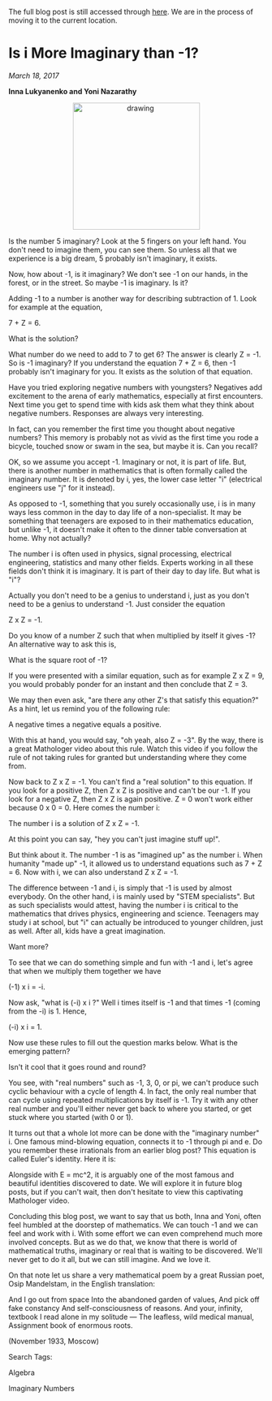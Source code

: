 The full blog post is still accessed through [here](https://www.1onepsilon.com/single-post/2017/03/18/Is-i-More-Imaginary-than--1/). We are in the process of moving it to the current location.

# Is i More Imaginary than -1?
*March 18, 2017*

**Inna Lukyanenko and Yoni Nazarathy**

<center>
 <img class = "blog-inline-image" src="https://es-app.com/assets/QQQQ.jpg" alt="drawing" width="250px"/>
</center> 

Is the number 5 imaginary? Look at the 5 fingers on your left hand. You don't need to imagine them, you can see them. So unless all that we experience is a big dream, 5 probably isn't imaginary, it exists.

 

Now, how about -1, is it imaginary? We don't see -1 on our hands, in the forest, or in the street. So maybe -1 is imaginary. Is it?

 

Adding -1 to a number is another way for describing subtraction of 1.  Look for example at the equation,

7 + Z = 6.

What is the solution? 

 

What number do we need to add to 7 to get 6? The answer is clearly Z = -1. So is -1 imaginary? If you understand the equation 7 + Z = 6, then -1 probably isn't imaginary for you. It exists as the solution of that equation. 

Have you tried exploring negative numbers with youngsters? Negatives add excitement to the arena of early mathematics, especially at first encounters. Next time you get to spend time with kids ask them what they think about negative numbers. Responses are always very interesting. 

 

In fact, can you remember the first time you thought about negative numbers? This memory is probably not as vivid as the first time you rode a bicycle, touched snow or swam in the sea, but maybe it is. Can you recall? 

OK, so we assume you accept -1. Imaginary or not, it is part of life. But, there is another number in mathematics that is often formally called the imaginary number. It is denoted by i, yes, the lower case letter "i" (electrical engineers use "j" for it instead).

 

As opposed to -1, something that you surely occasionally use, i is in many ways less common in the day to day life of a non-specialist. It may be something that teenagers are exposed to in their mathematics education, but unlike -1, it doesn't make it often to the dinner table conversation at home. Why not actually?


The number i is often used in physics, signal processing, electrical engineering, statistics and many other fields. Experts working in all these fields don't think it is imaginary. It is part of their day to day life. But what is "i"?

 

Actually you don't need to be a genius to understand i, just as you don't need to be a genius to understand -1. Just consider the equation

Z x Z = -1.

Do you know of a number Z such that when multiplied by itself it gives -1? An alternative way to ask this is,

What is the square root of -1? 

If you were presented with a similar equation, such as for example Z x Z = 9, you would probably ponder for an instant and then conclude that Z = 3.

 

We may then even ask, "are there any other Z's that satisfy this equation?" As a hint, let us remind you of the following rule:

A negative times a negative equals a positive.

With this at hand, you would say, "oh yeah, also Z = -3". By the way, there is a great Mathologer video about this rule. Watch this video if you follow the rule of not taking rules for granted but understanding where they come from.

Now back to Z x Z = -1. You can't find a "real solution" to this equation. If you look for a positive Z, then Z x Z is positive and can't be our -1. If you look for a negative Z, then Z x Z is again positive. Z = 0 won't work either because 0 x 0 = 0. Here comes the number i:

The number i is a solution of Z x Z = -1. 

At this point you can say, "hey you can't just imagine stuff up!".

 

But think about it. The number -1 is as "imagined up" as the number i. When humanity "made up" -1, it allowed us to understand equations such as 7 + Z = 6. Now with i, we can also understand Z x Z = -1.  

 

The difference between -1 and i, is simply that -1 is used by almost everybody. On the other hand, i is mainly used by "STEM specialists". But as such specialists would attest, having the number i is critical to the mathematics that drives physics, engineering and science. Teenagers may study i at school, but "i" can actually be introduced to younger children, just as well. After all, kids have a great imagination. 

Want more? 

 

To see that we can do something simple and fun with -1 and i, let's agree that when we multiply them together we have

(-1) x i = -i. 

Now ask, "what is (-i) x i ?" Well i times itself is -1 and that times -1 (coming from the -i) is 1. Hence,

(-i) x i = 1. 

Now use these rules to fill out the question marks below.  What is the emerging pattern?


Isn't it cool that it goes round and round?

 

You see, with "real numbers" such as -1, 3, 0, or pi, we can't produce such cyclic behaviour with a cycle of length 4. In fact, the only real number that can cycle using repeated multiplications by itself is -1. Try it with any other real number and you'll either never get back to where you started, or get stuck where you started (with 0 or 1).

It turns out that a whole lot more can be done with the "imaginary number" i. One famous mind-blowing equation, connects it to -1 through pi and e. Do you remember these irrationals from an earlier blog post? This equation is called Euler's identity. Here it is:


Alongside with E = mc^2, it is arguably one of the most famous and beautiful identities discovered to date. We will explore it in future blog posts, but if you can't wait, then don't hesitate to view this captivating Mathologer video.

 

Concluding this blog post, we want to say that us both, Inna and Yoni, often feel humbled at the doorstep of mathematics. We can touch -1 and we can feel and work with i. With some effort we can even comprehend much more involved concepts. But as we do that, we know that there is world of mathematical truths, imaginary or real that is waiting to be discovered. We'll never get to do it all, but we can still imagine. And we love it.

 


On that note let us share a very mathematical poem by a great Russian poet, Osip Mandelstam, in the English translation:

 

And I go out from space
Into the abandoned garden of values,
And pick off fake constancy
And self-consciousness of reasons.
And your, infinity, textbook
I read alone in my solitude —
The leafless, wild medical manual,
Assignment book of enormous roots.

 

(November 1933, Moscow)

 

 

 

 

 

 

Search Tags:

Algebra

Imaginary Numbers

